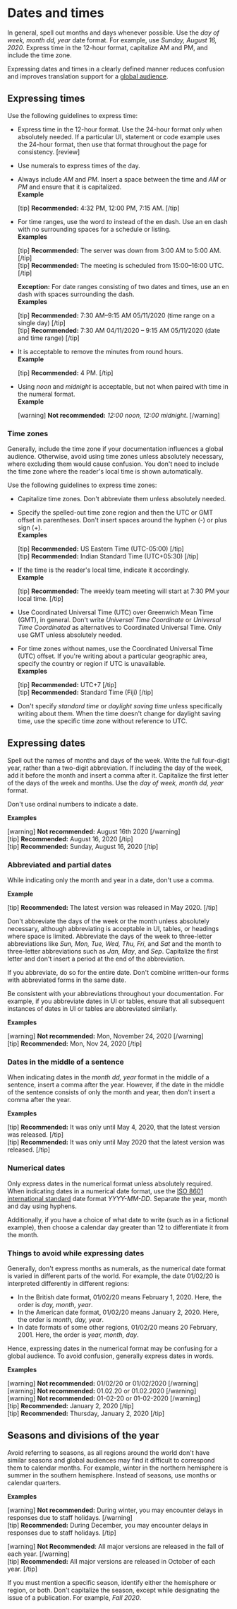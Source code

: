# Dates and times

In general, spell out months and days whenever possible. Use the *day of week, month dd, year* date format. For example, use *Sunday, August 16, 2020*. Express time in the 12-hour format, capitalize AM and PM, and include the time zone.

Expressing dates and times in a clearly defined manner reduces confusion and improves translation support for a [global audience](/2-document-guidelines/4-global-audience.md).

## Expressing times

Use the following guidelines to express time:
- Express time in the 12-hour format. Use the 24-hour format only when absolutely needed. If a particular UI, statement or code example uses the 24-hour format, then use that format throughout the page for consistency. [review]
- Use numerals to express times of the day.
- Always include *AM* and *PM*. Insert a space between the time and *AM* or *PM* and ensure that it is capitalized.  
  **Example**  

  [tip] **Recommended:** 4:32 PM, 12:00 PM, 7:15 AM. [/tip]  

- For time ranges, use the word *to* instead of the en dash. Use an en dash with no surrounding spaces for a schedule or listing.  
  **Examples**  

  [tip] **Recommended:** The server was down from 3:00 AM to 5:00 AM. [/tip]  
  [tip] **Recommended:** The meeting is scheduled from 15:00–16:00 UTC. [/tip]  

  **Exception:** For date ranges consisting of two dates and times, use an en dash with spaces surrounding the dash.  
  **Examples**  

  [tip] **Recommended:** 7:30 AM–9:15 AM 05/11/2020 (time range on a single day) [/tip]  
  [tip] **Recommended:** 7:30 AM 04/11/2020 – 9:15 AM 05/11/2020 (date and time range) [/tip]  
- It is acceptable to remove the minutes from round hours.  
  **Example**  

  [tip] **Recommended:** 4 PM. [/tip]  
- Using *noon* and *midnight* is acceptable, but not when paired with time in the numeral format.  
  **Example**  

  [warning] **Not recommended:** *12:00 noon, 12:00 midnight*. [/warning]  

### Time zones

Generally, include the time zone if your documentation influences a global audience. Otherwise, avoid using time zones unless absolutely necessary, where excluding them would cause confusion. You don't need to include the time zone where the reader's local time is shown automatically.

Use the following guidelines to express time zones:
- Capitalize time zones. Don't abbreviate them unless absolutely needed.
- Specify the spelled-out time zone region and then the UTC or GMT offset in parentheses. Don't insert spaces around the hyphen (-) or plus sign (+).  
  **Examples**  

  [tip] **Recommended:** US Eastern Time (UTC-05:00) [/tip]  
  [tip] **Recommended:** Indian Standard Time (UTC+05:30) [/tip]  
- If the time is the reader's local time, indicate it accordingly.  
  **Example**  

  [tip] **Recommended:** The weekly team meeting will start at 7:30 PM your local time. [/tip]  
- Use Coordinated Universal Time (UTC) over Greenwich Mean Time (GMT), in general. Don't write *Universal Time Coordinate* or *Universal Time Coordinated* as alternatives to Coordinated Universal Time. Only use GMT unless absolutely needed.
- For time zones without names, use the Coordinated Universal Time (UTC) offset. If you're writing about a particular geographic area, specify the country or region if UTC is unavailable.  
  **Examples**  

  [tip] **Recommended:** UTC+7 [/tip]  
  [tip] **Recommended:** Standard Time (Fiji) [/tip]    
- Don't specify *standard time* or *daylight saving time* unless specifically writing about them. When the time doesn't change for daylight saving time, use the specific time zone without reference to UTC.

## Expressing dates

Spell out the names of months and days of the week. Write the full four-digit year, rather than a two-digit abbreviation. If including the day of the week, add it before the month and insert a comma after it. Capitalize the first letter of the days of the week and months. Use the *day of week, month dd, year* format.  

Don't use ordinal numbers to indicate a date.

**Examples**  

[warning] **Not recommended:** August 16th 2020 [/warning]  
[tip] **Recommended:** August 16, 2020 [/tip]  
[tip] **Recommended:** Sunday, August 16, 2020 [/tip]  

### Abbreviated and partial dates

While indicating only the month and year in a date, don't use a comma.

**Example**  

[tip] **Recommended:** The latest version was released in May 2020. [/tip]  

Don't abbreviate the days of the week or the month unless absolutely necessary, although abbreviating is acceptable in UI, tables, or headings where space is limited. Abbreviate the days of the week to three-letter abbreviations like *Sun, Mon, Tue, Wed, Thu, Fri*, and *Sat* and the month to three-letter abbreviations such as *Jan, May*, and *Sep*. Capitalize the first letter and don't insert a period at the end of the abbreviation.

If you abbreviate, do so for the entire date. Don't combine written-our forms with abbreviated forms in the same date.

Be consistent with your abbreviations throughout your documentation. For example, if you abbreviate dates in UI or tables, ensure that all subsequent instances of dates in UI or tables are abbreviated similarly.

**Examples**  

[warning] **Not recommended:** Mon, November 24, 2020 [/warning]  
[tip] **Recommended:** Mon, Nov 24, 2020 [/tip]  

### Dates in the middle of a sentence

When indicating dates in the *month dd, year* format in the middle of a sentence, insert a comma after the year. However, if the date in the middle of the sentence consists of only the month and year, then don't insert a comma after the year.

**Examples**  

[tip] **Recommended:** It was only until May 4, 2020, that the latest version was released. [/tip]  
[tip] **Recommended:** It was only until May 2020 that the latest version was released. [/tip]  

### Numerical dates

Only express dates in the numerical format unless absolutely required. When indicating dates in a numerical date format, use the [ISO 8601 international standard](https://wikipedia.org/wiki/ISO_8601) date format *YYYY-MM-DD*. Separate the year, month and day using hyphens.

Additionally, if you have a choice of what date to write (such as in a fictional example), then choose a calendar day greater than 12 to differentiate it from the month.

### Things to avoid while expressing dates

Generally, don't express months as numerals, as the numerical date format is varied in different parts of the world.
For example, the date 01/02/20 is interpreted differently in different regions:
- In the British date format, 01/02/20 means February 1, 2020. Here, the order is *day, month, year*.
- In the American date format, 01/02/20 means January 2, 2020. Here, the order is *month, day, year*.
- In date formats of some other regions, 01/02/20 means 20 February, 2001. Here, the order is *year, month, day*.

Hence, expressing dates in the numerical format may be confusing for a global audience. To avoid confusion, generally express dates in words.

**Examples**  

[warning] **Not recommended:** 01/02/20 or 01/02/2020 [/warning]  
[warning] **Not recommended:** 01.02.20 or 01.02.2020 [/warning]  
[warning] **Not recommended:** 01-02-20 or 01-02-2020 [/warning]  
[tip] **Recommended:** January 2, 2020 [/tip]  
[tip] **Recommended:** Thursday, January 2, 2020 [/tip]  

## Seasons and divisions of the year

Avoid referring to seasons, as all regions around the world don't have similar seasons and global audiences may find it difficult to correspond them to calendar months. For example, winter in the northern hemisphere is summer in the southern hemisphere. Instead of seasons, use months or calendar quarters.

**Examples**  

[warning] **Not recommended:** During winter, you may encounter delays in responses due to staff holidays.  [/warning]  
[tip] **Recommended:** During December, you may encounter delays in responses due to staff holidays. [/tip]  

[warning] **Not Recommended**: All major versions are released in the fall of each year. [/warning]  
[tip] **Recommended:** All major versions are released in October of each year. [/tip]  

If you must mention a specific season, identify either the hemisphere or region, or both. Don't capitalize the season, except while designating the issue of a publication. For example, *Fall 2020*.
